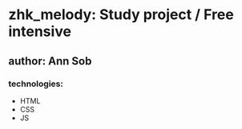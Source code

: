 # zhk_melody: Study project / Free intensive
## author: Ann Sob
### technologies: 
- HTML
- CSS
- JS
